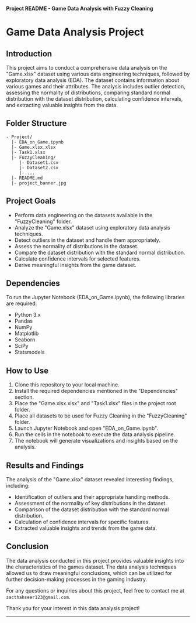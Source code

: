 **Project README - Game Data Analysis with Fuzzy Cleaning**

# Game Data Analysis Project

## Introduction

This project aims to conduct a comprehensive data analysis on the "Game.xlsx" dataset using various data engineering techniques, followed by exploratory data analysis (EDA). The dataset contains information about various games and their attributes. The analysis includes outlier detection, assessing the normality of distributions, comparing standard normal distribution with the dataset distribution, calculating confidence intervals, and extracting valuable insights from the data.

## Folder Structure

```
- Project/
  |- EDA_on_Game.ipynb
  |- Game.xlsx.xlsx
  |- Task1.xlsx
  |- FuzzyCleaning/
     |- Dataset1.csv
     |- Dataset2.csv
     |- ...
  |- README.md
  |- project_banner.jpg
```

## Project Goals

- Perform data engineering  on the datasets available in the "FuzzyCleaning" folder.
- Analyze the "Game.xlsx" dataset using exploratory data analysis techniques.
- Detect outliers in the dataset and handle them appropriately.
- Assess the normality of distributions in the dataset.
- Compare the dataset distribution with the standard normal distribution.
- Calculate confidence intervals for selected features.
- Derive meaningful insights from the game dataset.

## Dependencies

To run the Jupyter Notebook (EDA_on_Game.ipynb), the following libraries are required:

- Python 3.x
- Pandas
- NumPy
- Matplotlib
- Seaborn
- SciPy
- Statsmodels

## How to Use

1. Clone this repository to your local machine.
2. Install the required dependencies mentioned in the "Dependencies" section.
3. Place the "Game.xlsx.xlsx" and "Task1.xlsx" files in the project root folder.
4. Place all datasets to be used for Fuzzy Cleaning in the "FuzzyCleaning" folder.
5. Launch Jupyter Notebook and open "EDA_on_Game.ipynb".
6. Run the cells in the notebook to execute the data analysis pipeline.
7. The notebook will generate visualizations and insights based on the analysis.

## Results and Findings

The analysis of the "Game.xlsx" dataset revealed interesting findings, including:

- Identification of outliers and their appropriate handling methods.
- Assessment of the normality of key distributions in the dataset.
- Comparison of the dataset distribution with the standard normal distribution.
- Calculation of confidence intervals for specific features.
- Extracted valuable insights and trends from the game data.

## Conclusion

The data analysis conducted in this project provides valuable insights into the characteristics of the games dataset. The  data analysis techniques allowed us to draw meaningful conclusions, which can be utilized for further decision-making processes in the gaming industry.

For any questions or inquiries about this project, feel free to contact me at `zacthahseer123@gmail.com`.

Thank you for your interest in this data analysis project!

---

